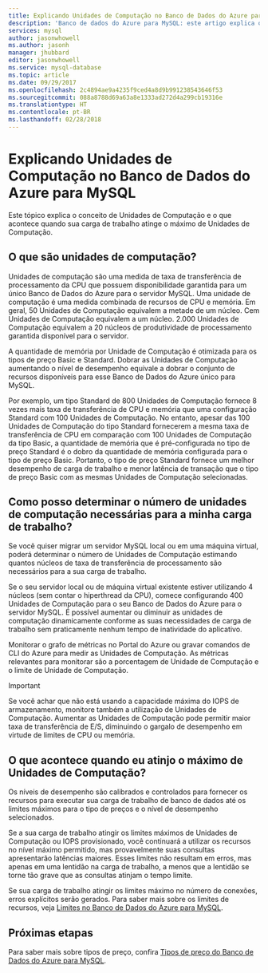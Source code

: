```yaml
---
title: Explicando Unidades de Computação no Banco de Dados do Azure para MySQL | Microsoft Docs
description: 'Banco de dados do Azure para MySQL: este artigo explica o conceito de Unidades de Computação e o que acontece quando sua carga de trabalho atinge o máximo de Unidades de Computação.'
services: mysql
author: jasonwhowell
ms.author: jasonh
manager: jhubbard
editor: jasonwhowell
ms.service: mysql-database
ms.topic: article
ms.date: 09/29/2017
ms.openlocfilehash: 2c4894ae9a4235f9ced4a8d9b991238543646f53
ms.sourcegitcommit: 088a8788d69a63a8e1333ad272d4a299cb19316e
ms.translationtype: HT
ms.contentlocale: pt-BR
ms.lasthandoff: 02/28/2018
---
```

# <a name="explaining-compute-units-in-azure-database-for-mysql"></a>Explicando Unidades de Computação no Banco de Dados do Azure para MySQL
Este tópico explica o conceito de Unidades de Computação e o que acontece quando sua carga de trabalho atinge o máximo de Unidades de Computação.

## <a name="what-are-compute-units"></a>O que são unidades de computação?
Unidades de computação são uma medida de taxa de transferência de processamento da CPU que possuem disponibilidade garantida para um único Banco de Dados do Azure para o servidor MySQL. Uma unidade de computação é uma medida combinada de recursos de CPU e memória. Em geral, 50 Unidades de Computação equivalem a metade de um núcleo. Cem Unidades de Computação equivalem a um núcleo. 2.000 Unidades de Computação equivalem a 20 núcleos de produtividade de processamento garantida disponível para o servidor.

A quantidade de memória por Unidade de Computação é otimizada para os tipos de preço Basic e Standard. Dobrar as Unidades de Computação aumentando o nível de desempenho equivale a dobrar o conjunto de recursos disponíveis para esse Banco de Dados do Azure único para MySQL.

Por exemplo, um tipo Standard de 800 Unidades de Computação fornece 8 vezes mais taxa de transferência de CPU e memória que uma configuração Standard com 100 Unidades de Computação. No entanto, apesar das 100 Unidades de Computação do tipo Standard fornecerem a mesma taxa de transferência de CPU em comparação com 100 Unidades de Computação da tipo Basic, a quantidade de memória que é pré-configurada no tipo de preço Standard é o dobro da quantidade de memória configurada para o tipo de preço Basic. Portanto, o tipo de preço Standard fornece um melhor desempenho de carga de trabalho e menor latência de transação que o tipo de preço Basic com as mesmas Unidades de Computação selecionadas.

## <a name="how-can-i-determine-the-number-of-compute-units-needed-for-my-workload"></a>Como posso determinar o número de unidades de computação necessárias para a minha carga de trabalho?
Se você quiser migrar um servidor MySQL local ou em uma máquina virtual, poderá determinar o número de Unidades de Computação estimando quantos núcleos de taxa de transferência de processamento são necessários para a sua carga de trabalho. 

Se o seu servidor local ou de máquina virtual existente estiver utilizando 4 núcleos (sem contar o hiperthread da CPU), comece configurando 400 Unidades de Computação para o seu Banco de Dados do Azure para o servidor MySQL. É possível aumentar ou diminuir as unidades de computação dinamicamente conforme as suas necessidades de carga de trabalho sem praticamente nenhum tempo de inatividade do aplicativo. 

Monitorar o grafo de métricas no Portal do Azure ou gravar comandos de CLI do Azure para medir as Unidades de Computação. As métricas relevantes para monitorar são a porcentagem de Unidade de Computação e o limite de Unidade de Computação.

>[!IMPORTANT]
> Se você achar que não está usando a capacidade máxima do IOPS de armazenamento, monitore também a utilização de Unidades de Computação. Aumentar as Unidades de Computação pode permitir maior taxa de transferência de E/S, diminuindo o gargalo de desempenho em virtude de limites de CPU ou memória.

## <a name="what-happens-when-i-hit-my-maximum-compute-units"></a>O que acontece quando eu atinjo o máximo de Unidades de Computação?
Os níveis de desempenho são calibrados e controlados para fornecer os recursos para executar sua carga de trabalho de banco de dados até os limites máximos para o tipo de preços e o nível de desempenho selecionados. 

Se a sua carga de trabalho atingir os limites máximos de Unidades de Computação ou IOPS provisionado, você continuará a utilizar os recursos no nível máximo permitido, mas provavelmente suas consultas apresentarão latências maiores. Esses limites não resultam em erros, mas apenas em uma lentidão na carga de trabalho, a menos que a lentidão se torne tão grave que as consultas atinjam o tempo limite. 

Se sua carga de trabalho atingir os limites máximo no número de conexões, erros explícitos serão gerados. Para saber mais sobre os limites de recursos, veja [Limites no Banco de Dados do Azure para MySQL](concepts-limits.md).

## <a name="next-steps"></a>Próximas etapas
Para saber mais sobre tipos de preço, confira [Tipos de preço do Banco de Dados do Azure para MySQL](./concepts-service-tiers.md).
